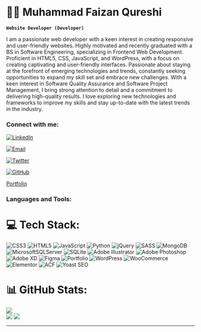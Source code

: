 # 🏄‍♂️ Muhammad Faizan Qureshi

**`Website Developer (Developer)`**

I am a passionate web developer with a keen interest in creating responsive and user-friendly websites. Highly motivated and recently graduated with a BS in Software Engineering, specializing in Frontend Web Development. Proficient in HTML5, CSS, JavaScript, and WordPress, with a focus on creating captivating and user-friendly interfaces.
Passionate about staying at the forefront of emerging technologies and trends, constantly seeking opportunities to expand my skill set and embrace new challenges. With a keen interest in Software Quality Assurance and Software Project Management, I bring strong attention to detail and a commitment to delivering high-quality results. I love exploring new technologies and frameworks to improve my skills and stay up-to-date with the latest trends in the industry.

### Connect with me:
[![LinkedIn](https://img.shields.io/badge/LinkedIn-blue?style=flat&logo=linkedin)](https://www.linkedin.com/in/muhammad-faizan-qureshi-/)

[![Email](https://img.shields.io/badge/Email-red?style=flat&logo=gmail)](mailto:fq97294@gmail.com)

[![Twitter](https://img.shields.io/badge/Twitter-blue?style=flat&logo=twitter)](https://twitter.com/FaizanQureshio1)

[![GitHub](https://img.shields.io/badge/GitHub-181717?style=flat&logo=github)](https://github.com/MuhammadFaizanQureshi)

<a href="https://github.com/MuhammadFaizanQureshi" target="_blank">Portfolio</a>
<br />

### Languages and Tools:

# 💻 Tech Stack:
![CSS3](https://img.shields.io/badge/css3-%231572B6.svg?style=flat-square&logo=css3&logoColor=white) ![HTML5](https://img.shields.io/badge/html5-%23E34F26.svg?style=flat-square&logo=html5&logoColor=white)  ![JavaScript](https://img.shields.io/badge/javascript-%23323330.svg?style=flat-square&logo=javascript&logoColor=%23F7DF1E) ![Python](https://img.shields.io/badge/python-3670A0?style=flat-square&logo=python&logoColor=ffdd54)  ![jQuery](https://img.shields.io/badge/jquery-%230769AD.svg?style=flat-square&logo=jquery&logoColor=white) ![SASS](https://img.shields.io/badge/SASS-hotpink.svg?style=flat-square&logo=SASS&logoColor=white)  ![MongoDB](https://img.shields.io/badge/MongoDB-%234ea94b.svg?style=flat-square&logo=mongodb&logoColor=white) ![MicrosoftSQLServer](https://img.shields.io/badge/Microsoft%20SQL%20Sever-CC2927?style=flat-square&logo=microsoft%20sql%20server&logoColor=white) ![SQLite](https://img.shields.io/badge/sqlite-%2307405e.svg?style=flat-square&logo=sqlite&logoColor=white) ![Adobe Illustrator](https://img.shields.io/badge/adobeillustrator-%23FF9A00.svg?style=flat-square&logo=adobeillustrator&logoColor=white) ![Adobe Photoshop](https://img.shields.io/badge/adobephotoshop-%2331A8FF.svg?style=flat-square&logo=adobephotoshop&logoColor=white) ![Adobe XD](https://img.shields.io/badge/Adobe%20XD-470137?style=flat-square&logo=Adobe%20XD&logoColor=#FF61F6) 	![Figma](https://img.shields.io/badge/figma-%23F24E1E.svg?style=flat-square&logo=figma&logoColor=white)  ![Portfolio](https://img.shields.io/badge/Portfolio-%23000000.svg?style=flat-square&logo=firefox&logoColor=#FF7139) ![WordPress](https://img.shields.io/badge/WordPress-%23117AC9.svg?style=flat-square&logo=wordpress&logoColor=white) ![WooCommerce](https://img.shields.io/badge/WooCommerce-%239B59B6.svg?style=flat-square&logo=woocommerce&logoColor=white) ![Elementor](https://img.shields.io/badge/Elementor-%23563D7C.svg?style=flat-square&logo=elementor&logoColor=white) ![ACF](https://img.shields.io/badge/Advanced%20Custom%20Fields-%232E8ACE.svg?style=flat-square&logo=advanced-custom-fields&logoColor=white) ![Yoast SEO](https://img.shields.io/badge/Yoast%20SEO-%235FBEAA.svg?style=flat-square&logo=yoast&logoColor=white)

# 📊 GitHub Stats:
![](https://github-readme-streak-stats.herokuapp.com/?user=MuhammadFaizanQureshi&theme=dark&hide_border=false)<br/>
![](https://github-readme-stats.vercel.app/api/top-langs/?username=MuhammadFaizanQureshi&theme=dark&hide_border=false&include_all_commits=true&count_private=true&layout=compact)
[![](https://visitcount.itsvg.in/api?id=MuhammadFaizanQureshi&icon=6&color=0)](https://visitcount.itsvg.in)

---

<!-- Proudly created with GPRM ( https://gprm.itsvg.in ) -->
<br />
<br />
<br />

[LinkedIn]: https://www.linkedin.com/in/muhammad-faizan-qureshi-/
